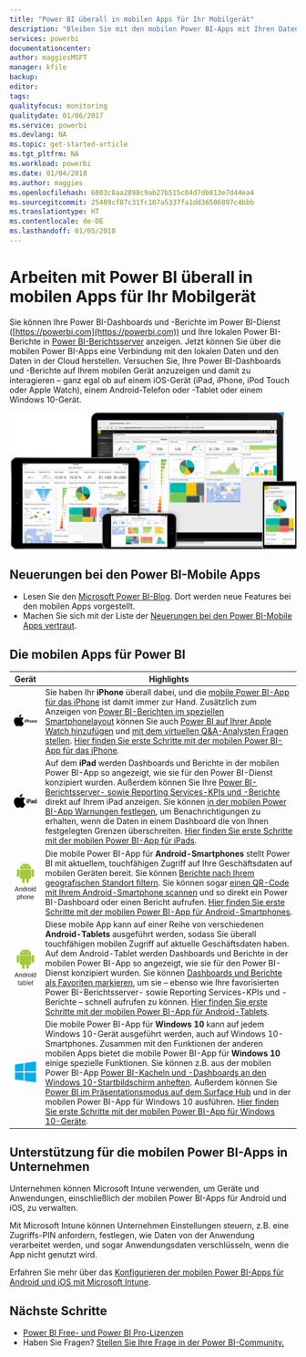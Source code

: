 ```yaml
---
title: "Power BI überall in mobilen Apps für Ihr Mobilgerät"
description: "Bleiben Sie mit den mobilen Power BI-Apps mit Ihren Daten, ob lokal oder in der Cloud, verbunden. Zeigen Sie Power BI-Dashboards und -Berichte auf Ihrem mobilen Gerät."
services: powerbi
documentationcenter: 
author: maggiesMSFT
manager: kfile
backup: 
editor: 
tags: 
qualityfocus: monitoring
qualitydate: 01/06/2017
ms.service: powerbi
ms.devlang: NA
ms.topic: get-started-article
ms.tgt_pltfrm: NA
ms.workload: powerbi
ms.date: 01/04/2018
ms.author: maggies
ms.openlocfilehash: 6803c8aa2898c9ab27b515c04d7db813e7d44ea4
ms.sourcegitcommit: 25489cf87c31fc107a5337fa1dd36506897c4bbb
ms.translationtype: HT
ms.contentlocale: de-DE
ms.lasthandoff: 01/05/2018
---
```

# <a name="take-power-bi-anywhere-in-mobile-apps-for-your-mobile-device"></a>Arbeiten mit Power BI überall in mobilen Apps für Ihr Mobilgerät
Sie können Ihre Power BI-Dashboards und -Berichte im Power BI-Dienst ([https://powerbi.com](https://powerbi.com)) und Ihre lokalen Power BI-Berichte in [Power BI-Berichtsserver](report-server/get-started.md) anzeigen. Jetzt können Sie über die mobilen Power BI-Apps eine Verbindung mit den lokalen Daten und den Daten in der Cloud herstellen. Versuchen Sie, Ihre Power BI-Dashboards und -Berichte auf Ihrem mobilen Gerät anzuzeigen und damit zu interagieren – ganz egal ob auf einem iOS-Gerät (iPad, iPhone, iPod Touch oder Apple Watch), einem Android-Telefon oder -Tablet oder einem Windows 10-Gerät.

![Power BI auf mobilen Geräten](media/mobile-apps-for-mobile-devices/power-bi-mobile-apps-all-up.png)

## <a name="see-whats-new-in-the-power-bi-mobile-apps"></a>Neuerungen bei den Power BI-Mobile Apps
* Lesen Sie den [Microsoft Power BI-Blog](https://powerbi.microsoft.com/blog/tag/mobile/). Dort werden neue Features bei den mobilen Apps vorgestellt.
* Machen Sie sich mit der Liste der [Neuerungen bei den Power BI-Mobile Apps vertraut](mobile-whats-new-in-the-mobile-apps.md).

## <a name="the-power-bi-mobile-apps"></a>Die mobilen Apps für Power BI
| **Gerät** | **Highlights** |
| --- | --- |
| [![iPhone](media/mobile-apps-for-mobile-devices/iphone-logo-50-px.png)](mobile-iphone-app-get-started.md) |Sie haben Ihr **iPhone** überall dabei, und die [mobile Power BI-App für das iPhone](mobile-iphone-app-get-started.md) ist damit immer zur Hand. Zusätzlich zum Anzeigen von [Power BI-Berichten im speziellen Smartphonelayout](mobile-apps-view-phone-report.md) können Sie auch [Power BI auf Ihrer Apple Watch hinzufügen](mobile-apple-watch.md) und [mit dem virtuellen Q&A-Analysten Fragen stellen](mobile-apps-ios-qna.md). [Hier finden Sie erste Schritte mit der mobilen Power BI-App für das iPhone](mobile-iphone-app-get-started.md). |
| [![iPad](media/mobile-apps-for-mobile-devices/ipad-logo-50-px.png)](mobile-ipad-app-get-started.md) |Auf dem **iPad** werden Dashboards und Berichte in der mobilen Power BI-App so angezeigt, wie sie für den Power BI-Dienst konzipiert wurden. Außerdem können Sie Ihre [Power BI-Berichtsserver- sowie Reporting Services-KPIs und -Berichte](mobile-app-ssrs-kpis-mobile-on-premises-reports.md) direkt auf Ihrem iPad anzeigen. Sie können [in der mobilen Power BI-App Warnungen festlegen](mobile-set-data-alerts-in-the-mobile-apps.md), um Benachrichtigungen zu erhalten, wenn die Daten in einem Dashboard die von Ihnen festgelegten Grenzen überschreiten. [Hier finden Sie erste Schritte mit der mobilen Power BI-App für iPads](mobile-ipad-app-get-started.md). |
| [![Android-Smartphone](media/mobile-apps-for-mobile-devices/android-phone-logo-50-px.png)](mobile-android-app-get-started.md) |Die mobile Power BI-App für **Android-Smartphones** stellt Power BI mit aktuellem, touchfähigen Zugriff auf Ihre Geschäftsdaten auf mobilen Geräten bereit. Sie können [Berichte nach Ihrem geografischen Standort filtern](mobile-apps-geographic-filtering.md). Sie können sogar [einen QR-Code mit Ihrem Android-Smartphone scannen](mobile-apps-qr-code.md) und so direkt ein Power BI-Dashboard oder einen Bericht aufrufen. [Hier finden Sie erste Schritte mit der mobilen Power BI-App für Android-Smartphones](mobile-android-app-get-started.md). |
| [![Android-Tablet](media/mobile-apps-for-mobile-devices/android-tablet-logo-50-px.png)](mobile-android-tablet-app-get-started.md) |Diese mobile App kann auf einer Reihe von verschiedenen **Android-Tablets** ausgeführt werden, sodass Sie überall touchfähigen mobilen Zugriff auf aktuelle Geschäftsdaten haben. Auf dem Android-Tablet werden Dashboards und Berichte in der mobilen Power BI-App so angezeigt, wie sie für den Power BI-Dienst konzipiert wurden. Sie können [Dashboards und Berichte als Favoriten markieren](mobile-apps-favorites.md), um sie – ebenso wie Ihre favorisierten Power BI-Berichtsserver- sowie Reporting Services-KPIs und -Berichte – schnell aufrufen zu können. [Hier finden Sie erste Schritte mit der mobilen Power BI-App für Android-Tablets](mobile-android-tablet-app-get-started.md). |
| [![Windows-Geräte](media/mobile-apps-for-mobile-devices/win-10-logo-50-px.png)](desktop-getting-started.md) |Die mobile Power BI-App für **Windows 10** kann auf jedem Windows 10-Gerät ausgeführt werden, auch auf Windows 10-Smartphones. Zusammen mit den Funktionen der anderen mobilen Apps bietet die mobile Power BI-App für **Windows 10** einige spezielle Funktionen. Sie können z.B. aus der mobilen Power BI-App [Power BI-Kacheln und -Dashboards an den Windows 10-Startbildschirm anheften](mobile-pin-dashboard-start-screen-windows-10-phone-app.md). Außerdem können Sie [Power BI im Präsentationsmodus auf dem Surface Hub](mobile-windows-10-app-presentation-mode.md) und in der mobilen Power BI-App für Windows 10 ausführen. [Hier finden Sie erste Schritte mit der mobilen Power BI-App für Windows 10-Geräte](mobile-windows-10-phone-app-get-started.md). |

## <a name="enterprise-support-for-the-power-bi-mobile-apps"></a>Unterstützung für die mobilen Power BI-Apps in Unternehmen
Unternehmen können Microsoft Intune verwenden, um Geräte und Anwendungen, einschließlich der mobilen Power BI-Apps für Android und iOS, zu verwalten.

Mit Microsoft Intune können Unternehmen Einstellungen steuern, z.B. eine Zugriffs-PIN anfordern, festlegen, wie Daten von der Anwendung verarbeitet werden, und sogar Anwendungsdaten verschlüsseln, wenn die App nicht genutzt wird.

Erfahren Sie mehr über das [Konfigurieren der mobilen Power BI-Apps für Android und iOS mit Microsoft Intune](service-admin-mobile-intune.md). 

## <a name="next-steps"></a>Nächste Schritte
* [Power BI Free- und Power BI Pro-Lizenzen](service-free-vs-pro.md)
* Haben Sie Fragen? [Stellen Sie Ihre Frage in der Power BI-Community.](http://community.powerbi.com/)

